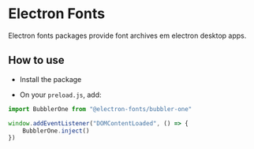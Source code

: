 # Electron Fonts

Electron fonts packages provide font archives em electron desktop apps.

## How to use

* Install the package

* On your `preload.js`, add:

```ts
import BubblerOne from "@electron-fonts/bubbler-one"

window.addEventListener("DOMContentLoaded", () => {
    BubblerOne.inject()
})
```